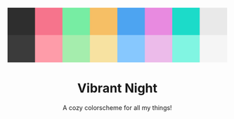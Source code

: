 <p align="center"><img alt="screenshot" src="https://github.com/depsterr/vibrant-night/blob/master/misc/colors.jpg?raw=true" width="500px"></p>
<h1 align="center">Vibrant Night</h1>
<p align="center">A cozy colorscheme for all my things!</p>
